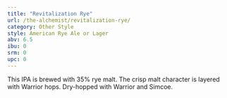 ```yaml
---
title: "Revitalization Rye"
url: /the-alchemist/revitalization-rye/
category: Other Style
style: American Rye Ale or Lager
abv: 6.5
ibu: 0
srm: 0
upc: 0
---
```

This IPA is brewed with 35% rye malt. The crisp malt character is layered with Warrior hops. Dry-hopped with Warrior and Simcoe.
